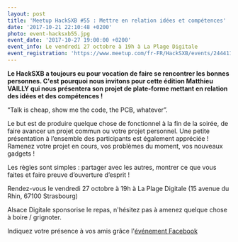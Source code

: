 ```yaml
---
layout: post
title: 'Meetup HackSXB #55 : Mettre en relation idées et compétences'
date: '2017-10-21 22:10:48 +0200'
photo: event-hacksxb55.jpg
event_date: '2017-10-27 19:00:00 +0200'
event_info: Le vendredi 27 octobre à 19h à La Plage Digitale
event_registration: 'https://www.meetup.com/fr-FR/HackSXB/events/244411378/'
---
```

**Le HackSXB a toujours eu pour vocation de faire se rencontrer les bonnes personnes. C'est pourquoi nous invitons pour cette édition Matthieu VAILLY qui nous présentera son projet de plate-forme mettant en relation des idées et des compétences !**

“Talk is cheap, show me the code, the PCB, whatever”. 

Le but est de produire quelque chose de fonctionnel à la fin de la soirée, de faire avancer un projet commun ou votre projet personnel. Une petite présentation à l’ensemble des participants est également appréciée ! Ramenez votre projet en cours, vos problèmes du moment, vos nouveaux gadgets !

Les règles sont simples : partager avec les autres, montrer ce que vous faites et faire preuve d’ouverture d’esprit !

Rendez-vous le vendredi 27 octobre à 19h à La Plage Digitale (15 avenue du Rhin, 67100 Strasbourg)

Alsace Digitale sponsorise le repas, n'hésitez pas à amenez quelque chose à boire / grignoter.

Indiquez votre présence à vos amis grâce l'[événement Facebook](https://www.facebook.com/events/1916860221967717/)

